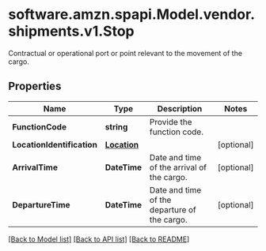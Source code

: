 # software.amzn.spapi.Model.vendor.shipments.v1.Stop
Contractual or operational port or point relevant to the movement of the cargo.

## Properties

Name | Type | Description | Notes
------------ | ------------- | ------------- | -------------
**FunctionCode** | **string** | Provide the function code. | 
**LocationIdentification** | [**Location**](Location.md) |  | [optional] 
**ArrivalTime** | **DateTime** | Date and time of the arrival of the cargo. | [optional] 
**DepartureTime** | **DateTime** | Date and time of the departure of the cargo. | [optional] 

[[Back to Model list]](../README.md#documentation-for-models) [[Back to API list]](../README.md#documentation-for-api-endpoints) [[Back to README]](../README.md)

